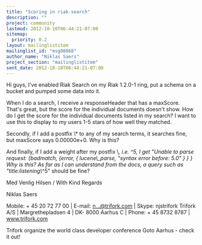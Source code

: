 ```yaml
---
title: "Scoring in riak-search"
description: ""
project: community
lastmod: 2012-10-10T06:44:21-07:00
sitemap:
  priority: 0.2
layout: mailinglistitem
mailinglist_id: "msg08868"
author_name: "Niklas Saers"
project_section: "mailinglistitem"
sent_date: 2012-10-10T06:44:21-07:00
---
```



Hi guys,
I've enabled Riak Search on my Riak 1.2.0-1 ring, put a schema on a bucket and 
pumped some data into it.

When I do a search, I receive a responseHeader that has a maxScore. That's 
great, but the score for the individual documents doesn't show. How do I get 
the score for the individual documents listed in my search? I want to use this 
to display to my users 1-5 stars of how well they matched.

Secondly, if I add a postfix \\* to any of my search terms, it searches fine, but 
maxScore says 0.00000e+0. Why is this?

And finally, if I add a weight after my postfix \\*, i.e. ^5, I get "Unable to 
parse request: {badmatch, {error, { lucene\\_parse, "syntax error before: 5.0" } 
} } Why is this? As far as I can understand from the docs, a query such as 
"title:listening\\*^5" should be fine?

Med Venlig Hilsen / With Kind Regards

Niklas Saers

Mobile: + 45 20 72 77 00 | E-mail: n...@trifork.com | 
Skype: njstrifork
Trifork A/S | Margrethepladsen 4 | DK- 8000 Aarhus C | Phone: + 45 8732 
8787 | www.trifork.com

Trifork organize the world class developer conference Goto 
Aarhus - check it out!
